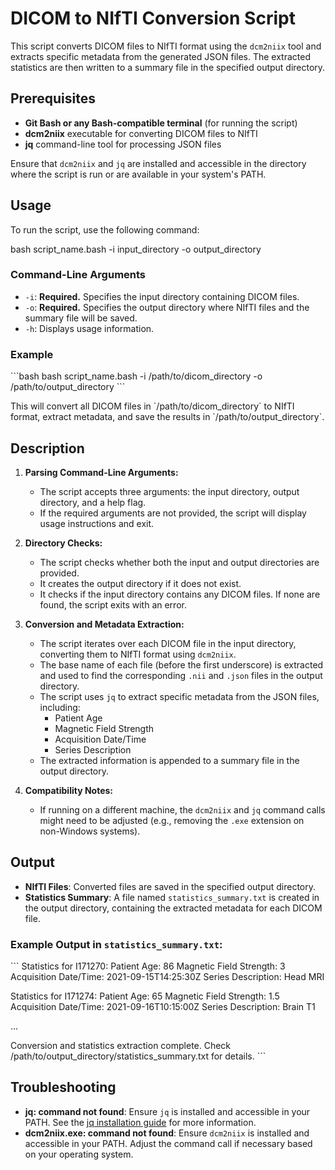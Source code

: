
# DICOM to NIfTI Conversion Script

This script converts DICOM files to NIfTI format using the `dcm2niix` tool and extracts specific metadata from the generated JSON files. The extracted statistics are then written to a summary file in the specified output directory.

## Prerequisites

- **Git Bash or any Bash-compatible terminal** (for running the script)
- **dcm2niix** executable for converting DICOM files to NIfTI
- **jq** command-line tool for processing JSON files

Ensure that `dcm2niix` and `jq` are installed and accessible in the directory where the script is run or are available in your system's PATH.

## Usage

To run the script, use the following command:


bash script_name.bash -i input_directory -o output_directory

### Command-Line Arguments

- `-i`: **Required.** Specifies the input directory containing DICOM files.
- `-o`: **Required.** Specifies the output directory where NIfTI files and the summary file will be saved.
- `-h`: Displays usage information.

### Example

\`\`\`bash
bash script_name.bash -i /path/to/dicom_directory -o /path/to/output_directory
\`\`\`

This will convert all DICOM files in \`/path/to/dicom_directory\` to NIfTI format, extract metadata, and save the results in \`/path/to/output_directory\`.

## Description

1. **Parsing Command-Line Arguments:**
   - The script accepts three arguments: the input directory, output directory, and a help flag.
   - If the required arguments are not provided, the script will display usage instructions and exit.

2. **Directory Checks:**
   - The script checks whether both the input and output directories are provided.
   - It creates the output directory if it does not exist.
   - It checks if the input directory contains any DICOM files. If none are found, the script exits with an error.

3. **Conversion and Metadata Extraction:**
   - The script iterates over each DICOM file in the input directory, converting them to NIfTI format using `dcm2niix`.
   - The base name of each file (before the first underscore) is extracted and used to find the corresponding `.nii` and `.json` files in the output directory.
   - The script uses `jq` to extract specific metadata from the JSON files, including:
     - Patient Age
     - Magnetic Field Strength
     - Acquisition Date/Time
     - Series Description
   - The extracted information is appended to a summary file in the output directory.

4. **Compatibility Notes:**
   - If running on a different machine, the `dcm2niix` and `jq` command calls might need to be adjusted (e.g., removing the `.exe` extension on non-Windows systems).

## Output

- **NIfTI Files**: Converted files are saved in the specified output directory.
- **Statistics Summary**: A file named `statistics_summary.txt` is created in the output directory, containing the extracted metadata for each DICOM file.

### Example Output in `statistics_summary.txt`:

\`\`\`
Statistics for I171270:
Patient Age: 86
Magnetic Field Strength: 3
Acquisition Date/Time: 2021-09-15T14:25:30Z
Series Description: Head MRI

Statistics for I171274:
Patient Age: 65
Magnetic Field Strength: 1.5
Acquisition Date/Time: 2021-09-16T10:15:00Z
Series Description: Brain T1

...

Conversion and statistics extraction complete. Check /path/to/output_directory/statistics_summary.txt for details.
\`\`\`

## Troubleshooting

- **jq: command not found**: Ensure `jq` is installed and accessible in your PATH. See the [jq installation guide](https://stedolan.github.io/jq/download/) for more information.
- **dcm2niix.exe: command not found**: Ensure `dcm2niix` is installed and accessible in your PATH. Adjust the command call if necessary based on your operating system.
